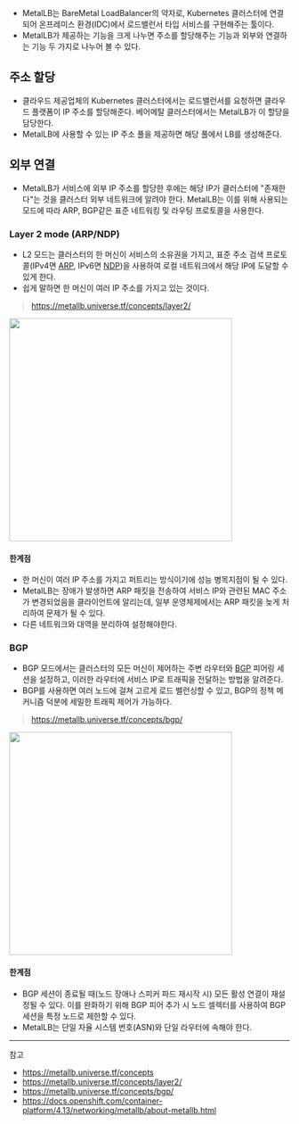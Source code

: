 
- MetalLB는 BareMetal LoadBalancer의 약자로, Kubernetes 클러스터에 연결되어 온프레미스 환경(IDC)에서 로드밸런서 타입 서비스를 구현해주는 툴이다.
- MetalLB가 제공하는 기능을 크게 나누면 주소를 할당해주는 기능과 외부와 연결하는 기능 두 가지로 나누어 볼 수 있다.

## 주소 할당

- 클라우드 제공업체의 Kubernetes 클러스터에서는 로드밸런서를 요청하면 클라우드 플랫폼이 IP 주소를 할당해준다. 베어메탈 클러스터에서는 MetalLB가 이 할당을 담당한다.
- MetalLB에 사용할 수 있는 IP 주소 풀을 제공하면 해당 풀에서 LB를 생성해준다.

## 외부 연결

- MetalLB가 서비스에 외부 IP 주소를 할당한 후에는 해당 IP가 클러스터에 "존재한다"는 것을 클러스터 외부 네트워크에 알려야 한다. MetalLB는 이를 위해 사용되는 모드에 따라 ARP, BGP같은 표준 네트워킹 및 라우팅 프로토콜을 사용한다.

### Layer 2 mode (ARP/NDP)

- L2 모드는 클러스터의 한 머신이 서비스의 소유권을 가지고, 표준 주소 검색 프로토콜(IPv4면 [ARP](https://en.wikipedia.org/wiki/Address_Resolution_Protocol), IPv6면 [NDP](https://en.wikipedia.org/wiki/Neighbor_Discovery_Protocol))을 사용하여 로컬 네트워크에서 해당 IP에 도달할 수 있게 한다. 
- 쉽게 말하면 한 머신이 여러 IP 주소를 가지고 있는 것이다.

> https://metallb.universe.tf/concepts/layer2/

<img src="https://github.com/rlaisqls/TIL/assets/81006587/bd580874-cfeb-43e7-b91d-1f1e5ce6d3b1" style="height: 400px">

#### 한계점

- 한 머신이 여러 IP 주소를 가지고 퍼트리는 방식이기에 성능 병목지점이 될 수 있다.
- MetalLB는 장애가 발생하면 ARP 패킷을 전송하여 서비스 IP와 관련된 MAC 주소가 변경되었음을 클라이언트에 알리는데, 일부 운영체제에서는 ARP 패킷을 늦게 처리하여 문제가 될 수 있다.
- 다른 네트워크와 대역을 분리하여 설정해야한다.

### BGP
- BGP 모드에서는 클러스터의 모든 머신이 제어하는 주변 라우터와 [BGP](https://en.wikipedia.org/wiki/Border_Gateway_Protocol) 피어링 세션을 설정하고, 이러한 라우터에 서비스 IP로 트래픽을 전달하는 방법을 알려준다.
- BGP를 사용하면 여러 노드에 걸쳐 고르게 로드 밸런싱할 수 있고, BGP의 정책 메커니즘 덕분에 세밀한 트래픽 제어가 가능하다.

> https://metallb.universe.tf/concepts/bgp/

<img src="https://github.com/rlaisqls/TIL/assets/81006587/1fcd20ee-19ea-42f5-8355-a983e8f92e01" style="height: 400px">

#### 한계점

- BGP 세션이 종료될 때(노드 장애나 스피커 파드 재시작 시) 모든 활성 연결이 재설정될 수 있다. 이를 완화하기 위해 BGP 피어 추가 시 노드 셀렉터를 사용하여 BGP 세션을 특정 노드로 제한할 수 있다.
- MetalLB는 단일 자율 시스템 번호(ASN)와 단일 라우터에 속해야 한다.

---
참고
- https://metallb.universe.tf/concepts
- https://metallb.universe.tf/concepts/layer2/
- https://metallb.universe.tf/concepts/bgp/
- https://docs.openshift.com/container-platform/4.13/networking/metallb/about-metallb.html
